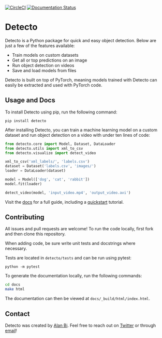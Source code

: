 [![CircleCI](https://circleci.com/gh/alankbi/detecto/tree/master.svg?style=svg)](https://circleci.com/gh/alankbi/detecto/tree/master)
[![Documentation Status](https://readthedocs.org/projects/detecto/badge/?version=latest)](https://detecto.readthedocs.io/en/latest/?badge=latest)

# Detecto

Detecto is a Python package for quick and easy object detection. Below are just a few of the features available:

* Train models on custom datasets
* Get all or top predictions on an image
* Run object detection on videos
* Save and load models from files

Detecto is built on top of PyTorch, meaning models trained with Detecto can easily be extracted and used with PyTorch code. 

## Usage and Docs

To install Detecto using pip, run the following command:

`pip install detecto`

After installing Detecto, you can train a machine learning model on a custom dataset and run object detection on a video with under ten lines of code:

```python
from detecto.core import Model, Dataset, DataLoader
from detecto.utils import xml_to_csv
from detecto.visualize import detect_video

xml_to_csv('xml_labels/', 'labels.csv')
dataset = Dataset('labels.csv', 'images/')
loader = DataLoader(dataset)

model = Model(['dog', 'cat', 'rabbit'])
model.fit(loader)

detect_video(model, 'input_video.mp4', 'output_video.avi')
```

Visit the [docs](https://detecto.readthedocs.io/) for a full guide, including a [quickstart](https://detecto.readthedocs.io/en/latest/usage/quickstart.html) tutorial. 

## Contributing

All issues and pull requests are welcome! To run the code locally, first fork and then clone this repository. 

When adding code, be sure write unit tests and docstrings where necessary. 

Tests are located in `detecto/tests` and can be run using pytest:

`python -m pytest`

To generate the documentation locally, run the following commands:

```bash
cd docs
make html
```

The documentation can then be viewed at `docs/_build/html/index.html`.

## Contact

Detecto was created by [Alan Bi](https://www.alanbi.com/). Feel free to reach out on [Twitter](https://twitter.com/alankbi) or through [email](mailto:alan.bi326@gmail.com)!